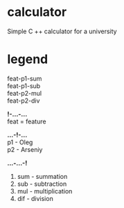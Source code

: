 # calculator
Simple C ++ calculator for a university 

# legend

feat-p1-sum  
feat-p1-sub  
feat-p2-mul  
feat-p2-div  

**!-...-...**  
feat = feature  

**...-!-...**  
p1 - Oleg  
p2 - Arseniy  

**...-...-!**  
1. sum - summation  
2. sub - subtraction  
3. mul - multiplication  
4. dif - division  

